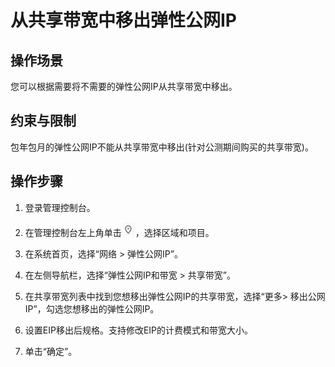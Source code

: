 # 从共享带宽中移出弹性公网IP<a name="bandwidth_0005"></a>

## 操作场景<a name="zh-cn_topic_0118498927_section15598193716333"></a>

您可以根据需要将不需要的弹性公网IP从共享带宽中移出。

## 约束与限制<a name="zh-cn_topic_0118498927_section241993617185"></a>

包年包月的弹性公网IP不能从共享带宽中移出\(针对公测期间购买的共享带宽\)。

## 操作步骤<a name="zh-cn_topic_0118498927_section67201052194510"></a>

1.  登录管理控制台。

1.  在管理控制台左上角单击![](figures/icon-region.png)，选择区域和项目。
2.  在系统首页，选择“网络 \> 弹性公网IP”。
3.  在左侧导航栏，选择“弹性公网IP和带宽 \> 共享带宽”。
4.  在共享带宽列表中找到您想移出弹性公网IP的共享带宽，选择“更多\> 移出公网IP”，勾选您想移出的弹性公网IP。
5.  设置EIP移出后规格。支持修改EIP的计费模式和带宽大小。
6.  单击“确定”。

